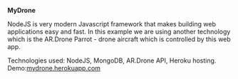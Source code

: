 <b>MyDrone</b>

NodeJS is very modern Javascript framework that makes 
building web  applications easy and fast. In this example we are using another technology which is the AR.Drone Parrot - drone aircraft which  is controlled by this web app.

Technologies used: NodeJS, MongoDB, AR.Drone API, Heroku hosting.
Demo:<a href="mydrone.herokuapp.com">mydrone.herokuapp.com</a>

